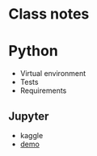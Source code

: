 # Class notes

# Python

* Virtual environment
* Tests
* Requirements

## Jupyter

* kaggle
* [demo](https://www.kaggle.com/code/aowada/class-11-demo-code/notebook)
